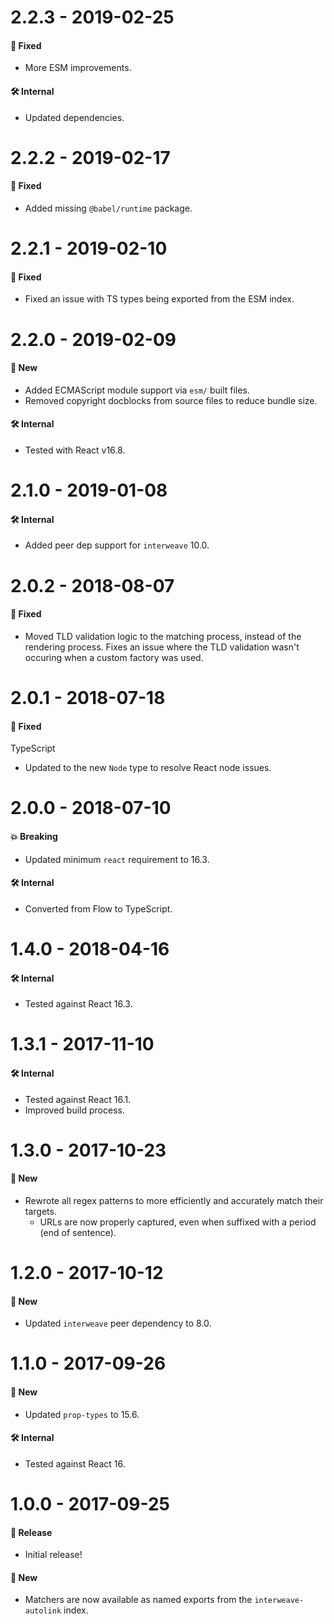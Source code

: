 # 2.2.3 - 2019-02-25

#### 🐞 Fixed

- More ESM improvements.

#### 🛠 Internal

- Updated dependencies.

# 2.2.2 - 2019-02-17

#### 🐞 Fixed

- Added missing `@babel/runtime` package.

# 2.2.1 - 2019-02-10

#### 🐞 Fixed

- Fixed an issue with TS types being exported from the ESM index.

# 2.2.0 - 2019-02-09

#### 🚀 New

- Added ECMAScript module support via `esm/` built files.
- Removed copyright docblocks from source files to reduce bundle size.

#### 🛠 Internal

- Tested with React v16.8.

# 2.1.0 - 2019-01-08

#### 🛠 Internal

- Added peer dep support for `interweave` 10.0.

# 2.0.2 - 2018-08-07

#### 🐞 Fixed

- Moved TLD validation logic to the matching process, instead of the rendering process. Fixes an
  issue where the TLD validation wasn't occuring when a custom factory was used.

# 2.0.1 - 2018-07-18

#### 🐞 Fixed

TypeScript

- Updated to the new `Node` type to resolve React node issues.

# 2.0.0 - 2018-07-10

#### 💥 Breaking

- Updated minimum `react` requirement to 16.3.

#### 🛠 Internal

- Converted from Flow to TypeScript.

# 1.4.0 - 2018-04-16

#### 🛠 Internal

- Tested against React 16.3.

# 1.3.1 - 2017-11-10

#### 🛠 Internal

- Tested against React 16.1.
- Improved build process.

# 1.3.0 - 2017-10-23

#### 🚀 New

- Rewrote all regex patterns to more efficiently and accurately match their targets.
  - URLs are now properly captured, even when suffixed with a period (end of sentence).

# 1.2.0 - 2017-10-12

#### 🚀 New

- Updated `interweave` peer dependency to 8.0.

# 1.1.0 - 2017-09-26

#### 🚀 New

- Updated `prop-types` to 15.6.

#### 🛠 Internal

- Tested against React 16.

# 1.0.0 - 2017-09-25

#### 🎉 Release

- Initial release!

#### 🚀 New

- Matchers are now available as named exports from the `interweave-autolink` index.
